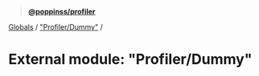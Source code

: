> **[@poppinss/profiler](../README.md)**

[Globals](../README.md) / ["Profiler/Dummy"](_profiler_dummy_.md) /

# External module: "Profiler/Dummy"